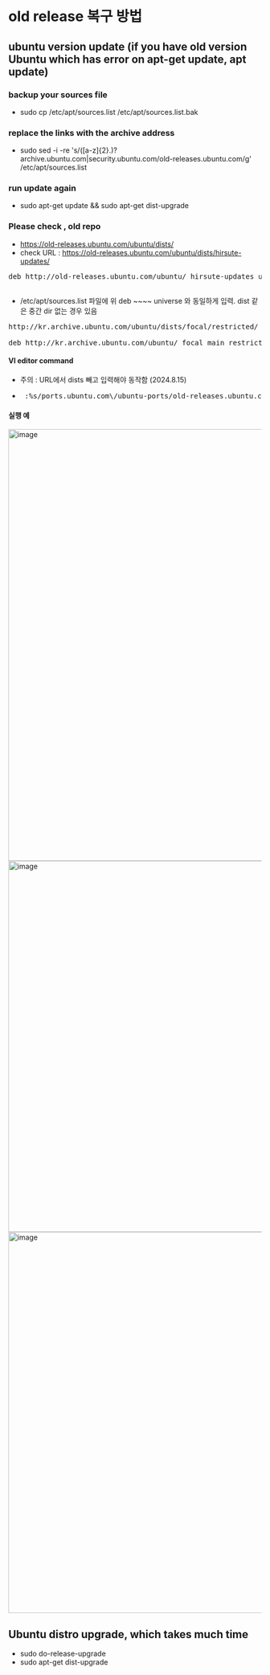 # old release 복구 방법

## ubuntu version update (if you have old version Ubuntu which has error on apt-get update, apt update)

### backup your sources file
- sudo cp /etc/apt/sources.list /etc/apt/sources.list.bak 

### replace the links with the archive address
- sudo sed -i -re 's/([a-z]{2}.)?archive.ubuntu.com|security.ubuntu.com/old-releases.ubuntu.com/g' /etc/apt/sources.list

### run update again
- sudo apt-get update && sudo apt-get dist-upgrade


### Please check , old repo 
- https://old-releases.ubuntu.com/ubuntu/dists/
- check URL : https://old-releases.ubuntu.com/ubuntu/dists/hirsute-updates/

<pre>deb http://old-releases.ubuntu.com/ubuntu/ hirsute-updates universe
 </pre>
- /etc/apt/sources.list 파일에 위 deb ~~~~ universe 와 동일하게 입력. dist 같은 중간 dir 없는 경우 있음 


<pre>
http://kr.archive.ubuntu.com/ubuntu/dists/focal/restricted/

deb http://kr.archive.ubuntu.com/ubuntu/ focal main restricted
</pre>

#### VI editor command
- 주의 : URL에서 dists 빼고 입력해야 동작함 (2024.8.15)
- <pre> :%s/ports.ubuntu.com\/ubuntu-ports/old-releases.ubuntu.com\/ubuntu\//gc </pre>


#### 실행 예

<img width="860" alt="image" src="https://github.com/jeonghoonkang/BerePi/assets/4180063/39b4cbf9-abf9-4b49-b2be-a61d9fe12bb4">

<img width="739" alt="image" src="https://github.com/jeonghoonkang/BerePi/assets/4180063/5c71bb25-6c83-4483-b6aa-4b06881a4243">

<img width="759" alt="image" src="https://github.com/jeonghoonkang/BerePi/assets/4180063/123d7d29-aa9b-444f-9bb5-a6d63c5fb05f">


## Ubuntu distro upgrade, which takes much time
- sudo do-release-upgrade
- sudo apt-get dist-upgrade
